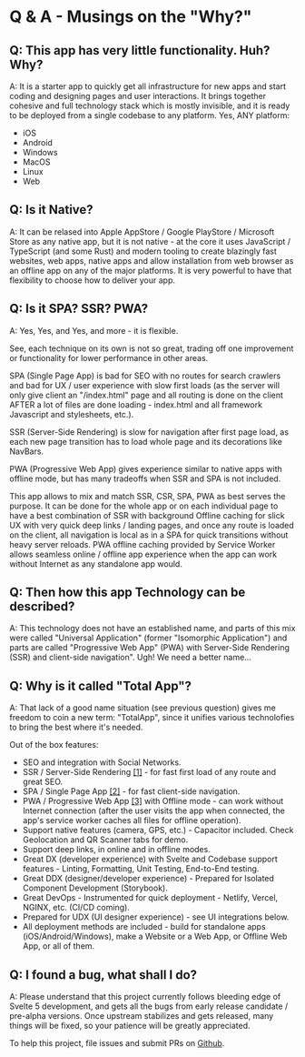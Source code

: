 # Q & A - Musings on the "Why?"

## Q: This app has very little functionality. Huh? Why?

A: It is a starter app to quickly get all infrastructure for new apps and start coding and designing pages and user interactions. It brings together cohesive and full technology stack which is mostly invisible, and it is ready to be deployed from a single codebase to any platform. Yes, ANY platform:

- iOS
- Android
- Windows
- MacOS
- Linux
- Web

## Q: Is it Native?

A: It can be relased into Apple AppStore / Google PlayStore / Microsoft Store as any native app, but it is not native - at the core it uses JavaScript / TypeScript (and some Rust) and modern tooling to create blazingly fast websites, web apps, native apps and allow installation from web browser as an offline app on any of the major platforms. It is very powerful to have that flexibility to choose how to deliver your app.

## Q: Is it SPA? SSR? PWA?

A: Yes, Yes, and Yes, and more - it is flexible.

See, each technique on its own is not so great, trading off one improvement or functionality for lower performance in other areas.

SPA (Single Page App) is bad for SEO with no routes for search crawlers and bad for UX / user experience with slow first loads (as the server will only give client an "/index.html" page and all routing is done on the client AFTER a lot of files are done loading - index.html and all framework Javascript and stylesheets, etc.).

SSR (Server-Side Rendering) is slow for navigation after first page load, as each new page transition has to load whole page and its decorations like NavBars.

PWA (Progressive Web App) gives experience similar to native apps with offline mode, but has many tradeoffs when SSR and SPA is not included.

This app allows to mix and match SSR, CSR, SPA, PWA as best serves the purpose. It can be done for the whole app or on each individual page to have a best combination of SSR with background Offline caching for slick UX with very quick deep links / landing pages, and once any route is loaded on the client, all navigation is local as in a SPA for quick transitions without heavy server reloads. PWA offline caching provided by Service Worker allows seamless online / offline app experience when the app can work without Internet as any standalone app would.

## Q: Then how this app Technology can be described?

A: This technology does not have an established name, and parts of this mix were called "Universal Application" (former "Isomorphic Application") and parts are called "Progressive Web App" (PWA) with Server-Side Rendering (SSR) and client-side navigation". Ugh! We need a better name...

## Q: Why is it called "Total App"?

A: That lack of a good name situation (see previous question) gives me freedom to coin a new term: "TotalApp", since it unifies various technolofies to bring the best where it's needed.

Out of the box features:

- SEO and integration with Social Networks.
- SSR / Server-Side Rendering [[1]](https://www.sanity.io/glossary/server-side-rendering) - for fast first load of any route and great SEO.
- SPA / Single Page App [[2]](https://www.sanity.io/glossary/single-page-application) - for fast client-side navigation.
- PWA / Progressive Web App [[3]](https://www.sanity.io/glossary/progressive-web-application) with Offline mode - can work without Internet connection (after the user visits the app when connected, the app's service worker caches all files for offline operation).
- Support native features (camera, GPS, etc.) - Capacitor included. Check Geolocation and QR Scanner tabs for demo.
- Support deep links, in online and in offline modes.
- Great DX  (developer experience) with Svelte and Codebase support features - Linting, Formatting, Unit Testing, End-to-End testing.
- Great DDX (designer/developer experience) - Prepared for Isolated Component Development (Storybook).
- Great DevOps - Instrumented for quick deployment - Netlify, Vercel, NGINX, etc. (CI/CD coming).
- Prepared for UDX (UI designer experience) - see UI integrations below.
- All deployment methods are included - build for standalone apps (iOS/Android/Windows), make a Website or a Web App, or Offline Web App, or all of them.

## Q: I found a bug, what shall I do?

A: Please understand that this project currently follows bleeding edge of Svelte 5 development, and gets all the bugs from early release candidate / pre-alpha versions. Once upstream stabilizes and gets released, many things will be fixed, so your patience will be greatly appreciated.

To help this project, file issues and submit PRs on [Github](https://github.com/iva2k/total-app/issues).

